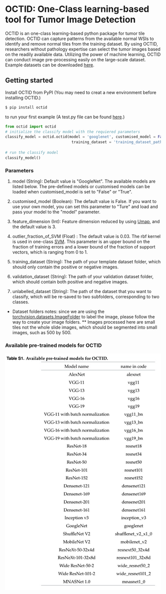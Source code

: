 
# OCTID: One-Class learning-based tool for Tumor Image Detection

OCTID is an one-class learning-based python package for tumor tile detection. OCTID can capture patterns from the available normal WSIs to identify and remove normal tiles from the training dataset. By using OCTID, researchers without pathology expertise can select the tumor images based on the readily available data. Utilizing the power of machine learning, OCTID can conduct image pre-processing easily on the large-scale dataset. Example datasets can be downloaded [here](https://github.com/LitaoYang-Jet/OCTID/tree/main/small_samples).

## Getting started

Install OCTID from PyPI
(You may need to creat a new environment before installing OCTID.)

```bash
$ pip install octid
```

to run your first example
(A test.py file can be found [here](https://github.com/LitaoYang-Jet/OCTID/tree/main).)

```python
from octid import octid
# initialize the classify model with the requiered parameters
classify_model = octid.octid(model = 'googlenet', customised_model = False, feature_dimension = 3, outlier_fraction_of_SVM = 0.03,
                              training_dataset = 'training_dataset_path', validation_dataset = 'validation_dataset_path', unlabelled_dataset='unlabelled_dataset_path')

# run the classify model
classify_model()
```

### Parameters

1. model (String): Default value is "GoogleNet". The available models are listed below. The pre-defined models or customised models can be loaded when customised_model is set to "False" or "True".

2. customised_model (Boolean): The default value is False. If you want to use your own model, you can set this parameter to "Ture" and load and pass your model to the "model" parameter.

3. feature_dimension (Int): Feature dimension reduced by using [Umap](https://umap-learn.readthedocs.io/en/latest/), and the default value is 3.

4. outlier_fraction_of_SVM (Float) : The default value is 0.03. The rbf kernel is used in one-class [SVM](https://scikit-learn.org/stable/modules/generated/sklearn.svm.OneClassSVM.html). This parameter is an upper bound on the fraction of training errors and a lower
bound of the fraction of support vectors, which is ranging from 0 to 1.

5. training_dataset (String): The path of your template dataset folder, which should only contain the positive or negative images.

6. validation_dataset (String): The path of your validation dataset folder, which should contain both positive and negative images.

7. unlabelled_dataset (String): The path of the dataset that you want to classify, which will be re-saved to two subfolders, corresponding to two classes.

* Dataset folders notes: since we are using the [torchvision.datasets.ImageFolder](https://pytorch.org/docs/stable/torchvision/datasets.html#imagefolder) to label the image, please follow the way to create your image folders. 
** Images processed here are small tiles not the whole slide images, which should be segmented into small images, such as 500 by 500.

### Available pre-trained models for OCTID

![image](https://github.com/LitaoYang-Jet/OCTID/blob/main/Available%20pre-trained%20models%20for%20OCTID.jpeg)
